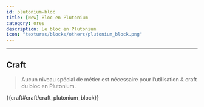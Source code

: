 ```yaml
---
id: plutonium-bloc
title: [New] Bloc en Plutonium
category: ores
description: Le bloc en Plutonium
icon: "textures/blocks/others/plutonium_block.png"
---
```

___
## Craft  

> Aucun niveau spécial de métier est nécessaire pour l’utilisation & craft du bloc en Plutonium.  

{{craft#craft/craft_plutonium_block}}
